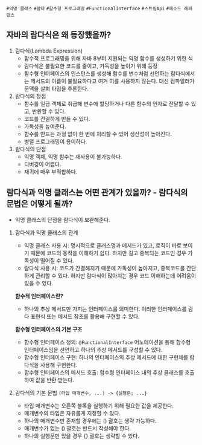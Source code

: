 `#익명 클래스` `#람다` `#함수형 프로그래밍` `#FunctionalInterface` `#스트림Api` `#메소드 레퍼런스`

## 자바의 람다식은 왜 등장했을까?
1. 람다식(Lambda Expression)
   - 함수적 프로그래밍을 위해 자바 8부터 지원되는 익명 함수를 생성하기 위한 식
   - 람다식은 불필요한 코드를 줄이고, 가독성을 높이기 위해 등장
   - 함수형 인터페이스의 인스턴스를 생성해 함수를 변수처럼 선언하는 람다식에서는 메서드의 이름이 불필요하다고 여겨 이를 사용하지 않는다. 대신 컴파일러가 문맥을 살펴 타입을 추론한다.
2. 람다식의 장점
   - 함수를 일급 객체로 취급해 변수에 할당하거나 다른 함수의 인자로 전달할 수 있고, 반환할 수 있다.
   - 코드를 간결하게 만들 수 있다.
   - 가독성을 높여준다.
   - 함수를 만드는 과정 없이 한 번에 처리할 수 있어 생산성이 높아진다.
   - 병렬 프로그래밍이 용이하다.
3. 람다식의 단점
   - 익명 객체, 익명 함수는 재사용이 불가능하다.
   - 디버깅이 어렵다.
   - 재귀에 매우 부적합하다.

## 람다식과 익명 클래스는 어떤 관계가 있을까? - 람다식의 문법은 어떻게 될까?
- 익명 클래스의 단점을 람다식이 보완해준다.
1. 람다식과 익명 클래스의 관계
   - 익명 클래스 사용 시: 명시적으로 클래스명과 메서드가 있고, 로직이 바로 보이기 때문에 코드의 동작을 이해하기 쉽다. 하지만 길고 중복되는 코드인 경우 가독성이 떨어질 수 있다.
   - 람다식 사용 시: 코드가 간결해지기 때문에 가독성이 높아지고, 중복코드를 간단하게 관리할 수 있다. 하지만 람다식이 많아지는 경우 코드 이해하는데 어려움이 있을 수 있다.
   
   **함수적 인터페이스란?**
     - 하나의 추상 메서드만 가지는 인터페이스를 의미한다. 이러한 인터페이스를 람다 표현식 또는 메서드 참조를 활용해 구현할 수 있다.

   **함수형 인터페이스의 기본 구조**
     - 함수형 인터페이스 정의: `@FunctionalInterface` 어노테이션을 통해 함수형 인터페이스임을 선언하고 하나의 추상 메서드를 구성할 수 있다.
     - 함수형 인터페이스 구현: 하나의 인터페이스의 추상 메서드에 대한 구현체를 람다식을 사용해 구현한다.
     - 함수형 인터페이스의 메서드 호출: 함수형 인터페이스 내의 추상 클래스를 호출하여 값을 반환 받는다.
       
3. 람다식의 기본 문법
   `(타입 매개변수, ...) -> {실행문; ...}`
     - 타입 매개변수는 오른쪽 블록을 실행하기 위해 필요한 값을 제공한다.
     - 매개변수의 타입은 자유롭게 지정할 수 있다.
     - 하나의 매개변수만 존재할 경우에는 () 괄호는 생략 가능하다.
     - 매개변수가 없는 () 괄호는 반드시 작성해야 한다.
     - 하나의 실행문만 있을 경우 {} 괄호는 생략할 수 있다.
